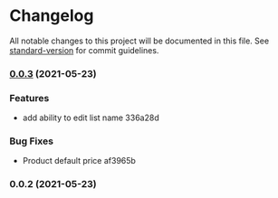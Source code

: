 # Changelog

All notable changes to this project will be documented in this file. See [standard-version](https://github.com/conventional-changelog/standard-version) for commit guidelines.

### [0.0.3](///compare/v0.0.2...v0.0.3) (2021-05-23)


### Features

* add ability to edit list name 336a28d


### Bug Fixes

* Product default price af3965b

### 0.0.2 (2021-05-23)
